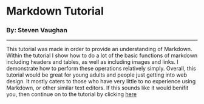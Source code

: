 # Markdown Tutorial #
### By: Steven Vaughan ###
***
This tutorial was made in order to provide an understanding of Markdown. Within the tutorial I show how to do a lot of the basic functions of markdown including headers and tables, as well as including images and links. I demonstrate how to perform these operations relatively simply. Overall, this tutorial would be great for young adults and people just getting into web design. It mostly caters to those who have very little to no experience using Markdown, or other similar text editors.
If this sounds like it would benifit you, then continue on to the tutorial by clicking [here](https://github.com/StevenVaughan97/Markdown-Tutorial/blob/master/MarkdownTutorial.md)

